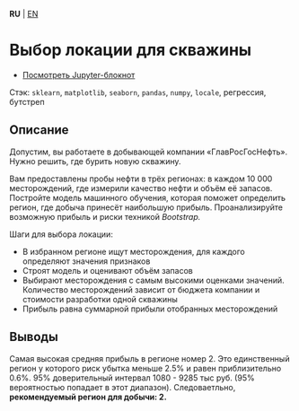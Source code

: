**RU** | [EN](README.md)

# Выбор локации для скважины

- [Посмотреть Jupyter-блокнот](wells_location_ru.ipynb)

Стэк: `sklearn`, `matplotlib`, `seaborn`, `pandas`, `numpy`, `locale`, регрессия, бутстреп

## Описание

Допустим, вы работаете в добывающей компании «ГлавРосГосНефть». Нужно решить, где бурить новую скважину.

Вам предоставлены пробы нефти в трёх регионах: в каждом 10 000 месторождений, где измерили качество нефти и объём её запасов. Постройте модель машинного обучения, которая поможет определить регион, где добыча принесёт наибольшую прибыль. Проанализируйте возможную прибыль и риски техникой *Bootstrap.*

Шаги для выбора локации:

- В избранном регионе ищут месторождения, для каждого определяют значения признаков
- Строят модель и оценивают объём запасов
- Выбирают месторождения с самым высокими оценками значений. Количество месторождений зависит от бюджета компании и стоимости разработки одной скважины
- Прибыль равна суммарной прибыли отобранных месторождений

## Выводы

Самая высокая средняя прибыль в регионе номер 2. Это единственный регион у которого риск убытка меньше 2.5% и равен приблизительно 0.6%. 95% доверительный интервал 1080 - 9285 тыс руб. (95% вероятностью попадает в этот диапазон). Следоваетльно,  
**рекомендуемый регион для добычи: 2.**